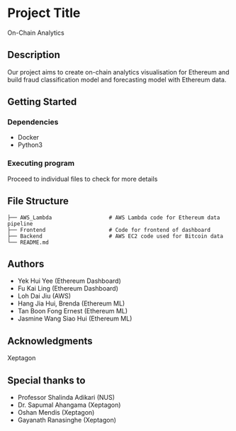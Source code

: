 # Project Title

On-Chain Analytics

## Description

Our project aims to create on-chain analytics visualisation for Ethereum and build fraud classification model and forecasting model with Ethereum data.

## Getting Started

### Dependencies

* Docker
* Python3

### Executing program

Proceed to individual files to check for more details

## File Structure

```
├── AWS_Lambda                  # AWS Lambda code for Ethereum data pipeline 
├── Frontend                    # Code for frontend of dashboard
├── Backend                     # AWS EC2 code used for Bitcoin data 
└── README.md
```

## Authors

- Yek Hui Yee (Ethereum Dashboard)
- Fu Kai Ling (Ethereum Dashboard)
- Loh Dai Jiu (AWS)
- Hang Jia Hui, Brenda (Ethereum ML)
- Tan Boon Fong Ernest (Ethereum ML)
- Jasmine Wang Siao Hui (Ethereum ML)

## Acknowledgments

Xeptagon

## Special thanks to

- Professor Shalinda Adikari (NUS)
- Dr. Sapumal Ahangama (Xeptagon)
- Oshan Mendis (Xeptagon)
- Gayanath Ranasinghe (Xeptagon)